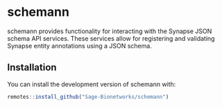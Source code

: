
# schemann

<!-- badges: start -->
<!-- badges: end -->

schemann provides functionality for interacting with the Synapse JSON schema API
services. These services allow for registering and validating Synapse entity
annotations using a JSON schema.

## Installation

You can install the development version of schemann with:

``` r
remotes::install_github("Sage-Bionetworks/schemann")
```

